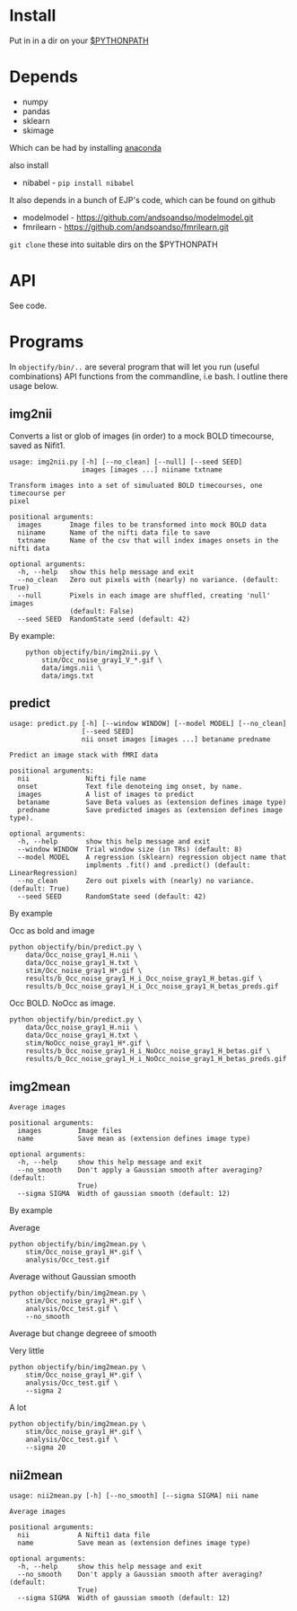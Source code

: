 # Install

Put in in a dir on your [$PYTHONPATH](https://docs.python.org/2/using/cmdline.html)

# Depends

* numpy
* pandas
* sklearn
* skimage

Which can be had by installing [anaconda](https://store.continuum.io/cshop/anaconda/)

also install

* nibabel - `pip install nibabel`

It also depends in a bunch of EJP's code, which can be found on github

* modelmodel - https://github.com/andsoandso/modelmodel.git
* fmrilearn - https://github.com/andsoandso/fmrilearn.git

`git clone` these into suitable dirs on the $PYTHONPATH


# API

See code.

# Programs

In `objectify/bin/..` are several program that will let you run (useful combinations) API functions from the commandline, i.e bash.  I outline there usage below.

## img2nii

Converts a list or glob of images (in order) to a mock BOLD timecourse, saved as Nifit1. 

	usage: img2nii.py [-h] [--no_clean] [--null] [--seed SEED]
	                  images [images ...] niiname txtname

	Transform images into a set of simuluated BOLD timecourses, one timecourse per
	pixel

	positional arguments:
	  images       Image files to be transformed into mock BOLD data
	  niiname      Name of the nifti data file to save
	  txtname      Name of the csv that will index images onsets in the nifti data

	optional arguments:
	  -h, --help   show this help message and exit
	  --no_clean   Zero out pixels with (nearly) no variance. (default: True)
	  --null       Pixels in each image are shuffled, creating 'null' images
	               (default: False)
	  --seed SEED  RandomState seed (default: 42)

	
By example:
		
		python objectify/bin/img2nii.py \
			stim/Occ_noise_gray1_V_*.gif \
			data/imgs.nii \
			data/imgs.txt


## predict

	usage: predict.py [-h] [--window WINDOW] [--model MODEL] [--no_clean]
	                  [--seed SEED]
	                  nii onset images [images ...] betaname predname

	Predict an image stack with fMRI data

	positional arguments:
	  nii              Nifti file name
	  onset            Text file denoteing img onset, by name.
	  images           A list of images to predict
	  betaname         Save Beta values as (extension defines image type)
	  predname         Save predicted images as (extension defines image type).

	optional arguments:
	  -h, --help       show this help message and exit
	  --window WINDOW  Trial window size (in TRs) (default: 8)
	  --model MODEL    A regression (sklearn) regression object name that
	                   implments .fit() and .predict() (default: LinearRegression)
	  --no_clean       Zero out pixels with (nearly) no variance. (default: True)
	  --seed SEED      RandomState seed (default: 42)

By example

Occ as bold and image
	
	python objectify/bin/predict.py \
		data/Occ_noise_gray1_H.nii \
		data/Occ_noise_gray1_H.txt \
		stim/Occ_noise_gray1_H*.gif \
		results/b_Occ_noise_gray1_H_i_Occ_noise_gray1_H_betas.gif \
		results/b_Occ_noise_gray1_H_i_Occ_noise_gray1_H_betas_preds.gif

Occ BOLD. NoOcc as image.

	python objectify/bin/predict.py \
		data/Occ_noise_gray1_H.nii \
		data/Occ_noise_gray1_H.txt \
		stim/NoOcc_noise_gray1_H*.gif \
		results/b_Occ_noise_gray1_H_i_NoOcc_noise_gray1_H_betas.gif \
		results/b_Occ_noise_gray1_H_i_NoOcc_noise_gray1_H_betas_preds.gif

		
## img2mean

	Average images

	positional arguments:
	  images         Image files
	  name           Save mean as (extension defines image type)

	optional arguments:
	  -h, --help     show this help message and exit
	  --no_smooth    Don't apply a Gaussian smooth after averaging? (default:
	                 True)
	  --sigma SIGMA  Width of gaussian smooth (default: 12)

By example

Average

	python objectify/bin/img2mean.py \
		stim/Occ_noise_gray1_H*.gif \
		analysis/Occ_test.gif

Average without Gaussian smooth

	python objectify/bin/img2mean.py \
		stim/Occ_noise_gray1_H*.gif \
		analysis/Occ_test.gif \
		--no_smooth

Average but change degreee of smooth

Very little

	python objectify/bin/img2mean.py \
		stim/Occ_noise_gray1_H*.gif \
		analysis/Occ_test.gif \
		--sigma 2
		
A lot

	python objectify/bin/img2mean.py \
		stim/Occ_noise_gray1_H*.gif \
		analysis/Occ_test.gif \
		--sigma 20
		

## nii2mean

	usage: nii2mean.py [-h] [--no_smooth] [--sigma SIGMA] nii name

	Average images

	positional arguments:
	  nii            A Nifti1 data file
	  name           Save mean as (extension defines image type)

	optional arguments:
	  -h, --help     show this help message and exit
	  --no_smooth    Don't apply a Gaussian smooth after averaging? (default:
	                 True)
	  --sigma SIGMA  Width of gaussian smooth (default: 12)
